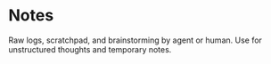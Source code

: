 # Notes

Raw logs, scratchpad, and brainstorming by agent or human. Use for unstructured thoughts and temporary notes.

